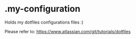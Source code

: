 # .my-configuration
Holds my dotfiles configurations files :)

Please refer to: https://www.atlassian.com/git/tutorials/dotfiles
